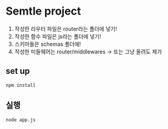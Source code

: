 # Semtle project

1. 작성한 라우터 파일은 router라는 폴더에 넣기!
2. 작성한 함수 파일은 js라는 폴더에 넣기!
3. 스키마들은 schemas 폴더에!
4. 작성한 미들웨어는 router/middlewares -> 또는 그냥 올려도 제가 
## set up
```
npm install
```

## 실행
```
node app.js
```
